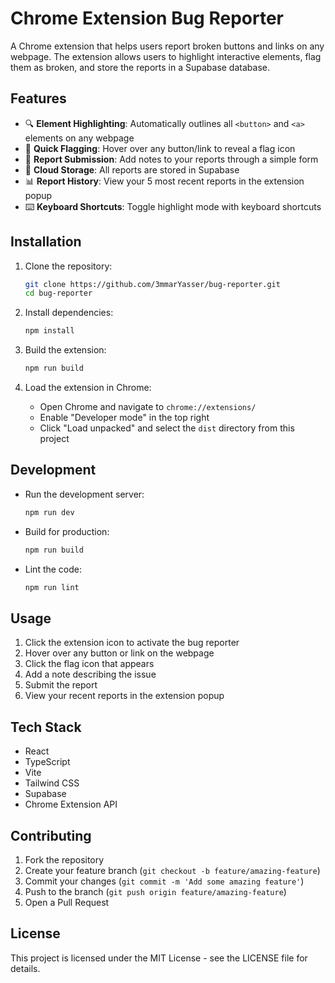 # Chrome Extension Bug Reporter

A Chrome extension that helps users report broken buttons and links on any webpage. The extension allows users to highlight interactive elements, flag them as broken, and store the reports in a Supabase database.

## Features

- 🔍 **Element Highlighting**: Automatically outlines all `<button>` and `<a>` elements on any webpage
- 🚩 **Quick Flagging**: Hover over any button/link to reveal a flag icon
- 📝 **Report Submission**: Add notes to your reports through a simple form
- 💾 **Cloud Storage**: All reports are stored in Supabase
- 📊 **Report History**: View your 5 most recent reports in the extension popup
- ⌨️ **Keyboard Shortcuts**: Toggle highlight mode with keyboard shortcuts

## Installation

1. Clone the repository:
   ```bash
   git clone https://github.com/3mmarYasser/bug-reporter.git
   cd bug-reporter
   ```

2. Install dependencies:
   ```bash
   npm install
   ```

3. Build the extension:
   ```bash
   npm run build
   ```

4. Load the extension in Chrome:
   - Open Chrome and navigate to `chrome://extensions/`
   - Enable "Developer mode" in the top right
   - Click "Load unpacked" and select the `dist` directory from this project

## Development

- Run the development server:
  ```bash
  npm run dev
  ```

- Build for production:
  ```bash
  npm run build
  ```

- Lint the code:
  ```bash
  npm run lint
  ```

## Usage

1. Click the extension icon to activate the bug reporter
2. Hover over any button or link on the webpage
3. Click the flag icon that appears
4. Add a note describing the issue
5. Submit the report
6. View your recent reports in the extension popup

## Tech Stack

- React
- TypeScript
- Vite
- Tailwind CSS
- Supabase
- Chrome Extension API

## Contributing

1. Fork the repository
2. Create your feature branch (`git checkout -b feature/amazing-feature`)
3. Commit your changes (`git commit -m 'Add some amazing feature'`)
4. Push to the branch (`git push origin feature/amazing-feature`)
5. Open a Pull Request

## License

This project is licensed under the MIT License - see the LICENSE file for details.
